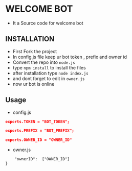 # WELCOME BOT

-  It a Source code for welcome bot 

##  INSTALLATION

-   First Fork the project 
-   In config.js file keep ur bot token , prefix and owner id 
-   Convert the repo into `node.js`
-   type `npm install` to install the files
-   after installation type `node index.js`
-   and dont forget to edit in `owner.js`
-   now ur bot is online 

## Usage 
- config.js

```json
exports.TOKEN = "BOT_TOKEN";

exports.PREFIX = "BOT_PREFIX";

exports.OWNER_ID = "OWNER_ID"
```
-  owner.js

```{
    "ownerID":  ["OWNER_ID"]
}
